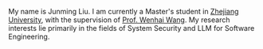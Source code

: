 My name is Junming Liu. I am currently a Master's student in [Zhejiang University][Zhejiang University], with the supervision of [Prof. Wenhai Wang][Prof. Wenhai Wang]. My research interests lie primarily in the fields of System Security and LLM for Software Engineering.

[Zhejiang University]: https://www.zju.edu.cn/
[Prof. Wenhai Wang]: https://person.zju.edu.cn/wangweihai
